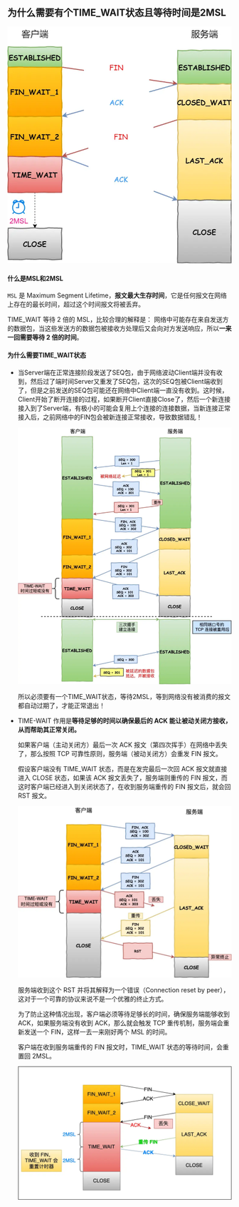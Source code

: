 ## 为什么需要有个TIME_WAIT状态且等待时间是2MSL



![avatar](../images/791.webp)



#### 什么是MSL和2MSL

`MSL` 是 Maximum Segment Lifetime，**报文最大生存时间**，它是任何报文在网络上存在的最长时间，超过这个时间报文将被丢弃。

TIME_WAIT 等待 2 倍的 MSL，比较合理的解释是： 网络中可能存在来自发送方的数据包，当这些发送方的数据包被接收方处理后又会向对方发送响应，所以**一来一回需要等待 2 倍的时间**。



#### 为什么需要TIME_WAIT状态

- 当Server端在正常连接阶段发送了SEQ包，由于网络波动Client端并没有收到，然后过了端时间Server又重发了SEQ包，这次的SEQ包被Client端收到了，但是之前发送的SEQ包可能还在网络中Client端一直没有收到。这时候，Client开始了断开连接的过程，如果断开Client直接Close了，然后一个新连接接入到了Server端，有极小的可能会复用上个连接的连接数据，当新连接正常接入后，之前网络中的FIN包会被新连接正常接收，导致数据错乱！

  ![avatar](../images/6385cc99500b01ba2ef288c27523c1e7-20230309230608128.webp)

  所以必须要有一个TIME_WAIT状态，等待2MSL，等到网络没有被消费的报文都自动过期了，才能正常退出！

- TIME-WAIT 作用是**等待足够的时间以确保最后的 ACK 能让被动关闭方接收，从而帮助其正常关闭。**

  如果客户端（主动关闭方）最后一次 ACK 报文（第四次挥手）在网络中丢失了，那么按照 TCP 可靠性原则，服务端（被动关闭方）会重发 FIN 报文。

  假设客户端没有 TIME_WAIT 状态，而是在发完最后一次回 ACK 报文就直接进入 CLOSE 状态，如果该 ACK 报文丢失了，服务端则重传的 FIN 报文，而这时客户端已经进入到关闭状态了，在收到服务端重传的 FIN 报文后，就会回 RST 报文。

  ![avatar](../images/3a81c23ce57c27cf63fc2b77e34de0ab-20230309230604522.webp)

  服务端收到这个 RST 并将其解释为一个错误（Connection reset by peer），这对于一个可靠的协议来说不是一个优雅的终止方式。

  为了防止这种情况出现，客户端必须等待足够长的时间，确保服务端能够收到 ACK，如果服务端没有收到 ACK，那么就会触发 TCP 重传机制，服务端会重新发送一个 FIN，这样一去一来刚好两个 MSL 的时间。

  

  客户端在收到服务端重传的 FIN 报文时，TIME_WAIT 状态的等待时间，会重置回 2MSL。

  ![avatar](../images/TIME-WAIT连接正常关闭.drawio.webp)

